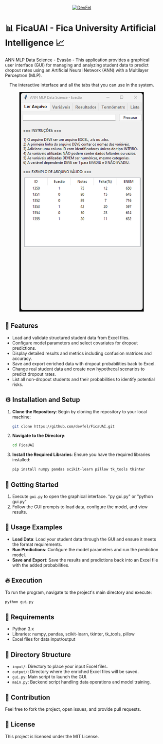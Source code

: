 <p align="center">
  <a href="https://devfel.com/" rel="noopener">
 <img src="https://devfel.com/imgs/devfel-logo-01.JPG" alt="DevFel"></a>
</p>

# 📊 FicaUAI - Fica University Artificial Intelligence 📈

ANN MLP Data Science - Evasão - This application provides a graphical user interface (GUI) for managing and analyzing student data to predict dropout rates using an Artificial Neural Network (ANN) with a Multilayer Perceptron (MLP).

<p align="center"> 
The interactive interface and all the tabs that you can use in the system.</p>

  <p align="center">
    <img  width="410px" src="./FicaUAI.gif" alt="FicaUAI Iterface Gif"></a>
  </p>

## 🌟 Features

- Load and validate structured student data from Excel files.
- Configure model parameters and select covariates for dropout predictions.
- Display detailed results and metrics including confusion matrices and accuracy.
- Save and export enriched data with dropout probabilities back to Excel.
- Change real student data and create new hypothecal scenarios to predict dropout rates.
- List all non-dropout students and their probabilities to identify potential risks.

## ⚙️ Installation and Setup

1. **Clone the Repository**:
   Begin by cloning the repository to your local machine:

   ```bash
   git clone https://github.com/devfel/FicaUAI.git
   ```

2. **Navigate to the Directory**:

   ```bash
   cd FicaUAI
   ```

3. **Install the Required Libraries**:
   Ensure you have the required libraries installed:
   ```bash
   pip install numpy pandas scikit-learn pillow tk_tools tkinter
   ```

## 🚀 Getting Started

1. Execute `gui.py` to open the graphical interface. "py gui.py" or "python gui.py"
2. Follow the GUI prompts to load data, configure the model, and view results.

## 📖 Usage Examples

- **Load Data**:
  Load your student data through the GUI and ensure it meets the format requirements.
- **Run Predictions**:
  Configure the model parameters and run the prediction model.
- **Save and Export**:
  Save the results and predictions back into an Excel file with the added probabilities.

## 🔥 Execution

To run the program, navigate to the project's main directory and execute:

```bash
python gui.py
```

## 🔧 Requirements

- Python 3.x
- Libraries: numpy, pandas, scikit-learn, tkinter, tk_tools, pillow
- Excel files for data input/output

## 📂 Directory Structure

- `input/`: Directory to place your input Excel files.
- `output/`: Directory where the enriched Excel files will be saved.
- `gui.py`: Main script to launch the GUI.
- `main.py`: Backend script handling data operations and model training.

## 🙌 Contribution

Feel free to fork the project, open issues, and provide pull requests.

## 📜 License

This project is licensed under the MIT License.
